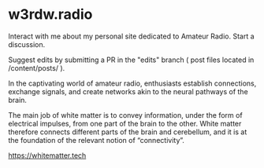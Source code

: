 # w3rdw.radio
 
Interact with me about my personal site dedicated to Amateur Radio. Start a discussion.

Suggest edits by submitting a PR in the "edits" branch ( post files located in /content/posts/ ).

In the captivating world of amateur radio, enthusiasts establish connections, exchange signals, and create networks akin to the neural pathways of the brain.

The main job of white matter is to convey information, under the form of electrical impulses, from one part of the brain to the other. White matter therefore connects different parts of the brain and cerebellum, and it is at the foundation of the relevant notion of “connectivity”.

https://whitematter.tech
